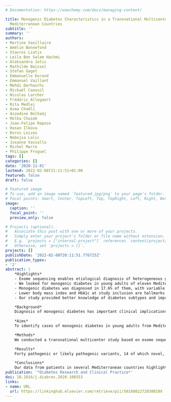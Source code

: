 ```yaml
---
# Documentation: https://wowchemy.com/docs/managing-content/

title: Monogenic Diabetes Characteristics in a Transnational Multicenter Study From
  Mediterranean Countries
subtitle: ''
summary: ''
authors:
- Martine Vaxillaire
- Amélie Bonnefond
- Stavros Liatis
- Leila Ben Salem Hachmi
- Aleksandra Jotic
- Mathilde Boissel
- Stefan Gaget
- Emmanuelle Durand
- Emmanuel Vaillant
- Mehdi Derhourhi
- Mickaël Canouil
- Nicolas Larcher
- Frédéric Allegaert
- Rita Medlej
- Asma Chadli
- Azzedine Belhadj
- Molka Chaieb
- Joao-Felipe Raposo
- Hasan Ilkova
- Doros Loizou
- Nebojsa Lalic
- Josanne Vassallo
- Michel Marre
- Philippe Froguel
tags: []
categories: []
date: '2020-11-01'
lastmod: 2022-02-08T21:11:51+01:00
featured: false
draft: false

# Featured image
# To use, add an image named `featured.jpg/png` to your page's folder.
# Focal points: Smart, Center, TopLeft, Top, TopRight, Left, Right, BottomLeft, Bottom, BottomRight.
image:
  caption: ''
  focal_point: ''
  preview_only: false

# Projects (optional).
#   Associate this post with one or more of your projects.
#   Simply enter your project's folder or file name without extension.
#   E.g. `projects = ["internal-project"]` references `content/project/deep-learning/index.md`.
#   Otherwise, set `projects = []`.
projects: []
publishDate: '2022-02-08T20:11:51.776725Z'
publication_types:
- '2'
abstract: |
    *Highlights*
    - Exome sequencing enables etiological diagnosis of heterogeneous genetic diseases.
    - We looked for monogenic diabetes in young adults of eleven Mediterranean countries.
    - Monogenic diabetes was diagnosed in 17.6% of them, with variable diagnosis rates according to countries.
    - Lower body mass index and HbA1c at study inclusion are hallmarks of mutation carriers.
    - Our study provided better knowledge of diabetes subtypes and improved patient follow-up.

    *Background*  
    Diagnosis of monogenic diabetes has important clinical implications for treatment and health expenditure. However, its prevalence remains to be specified in many countries, particularly from South Europe, North Africa and Middle-East, where non-autoimmune diabetes in young adults is increasing dramatically.
    
    *Aims*
    To identify cases of monogenic diabetes in young adults from Mediterranean countries and assess the specificities between countries.

    *Methods*  
    We conducted a transnational multicenter study based on exome sequencing in 204 unrelated patients with diabetes (age-at-diagnosis: 26.1 ± 9.1 years). Rare coding variants in 35 targeted genes were evaluated for pathogenicity. Data were analyzed using one-way ANOVA, chi-squared test and factor analysis of mixed data.

    *Results*  
    Forty pathogenic or likely pathogenic variants, 14 of which novel, were identified in 36 patients yielding a genetic diagnosis rate of 17.6%. The majority of cases were due to GCK, HNF1A, ABCC8 and HNF4A variants. We observed highly variable diagnosis rates according to countries, with association to genetic ancestry. Lower body mass index and HbA1c at study inclusion, and less frequent insulin treatment were hallmarks of pathogenic variant carriers. Treatment changes following genetic diagnosis have been made in several patients.

    *Conclusions*  
    Our data from patients in several Mediterranean countries highlight a broad clinical and genetic spectrum of diabetes, showing the relevance of wide genetic testing for personalized care of early-onset diabetes.
publication: '*Diabetes Research and Clinical Practice*'
doi: 10.1016/j.diabres.2020.108553
links:
- name: URL
  url: https://linkinghub.elsevier.com/retrieve/pii/S016882272030810X
---
```

